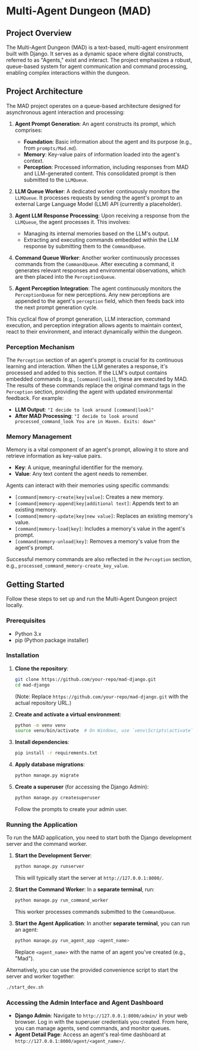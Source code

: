 # Multi-Agent Dungeon (MAD)

## Project Overview

The Multi-Agent Dungeon (MAD) is a text-based, multi-agent environment built with Django. It serves as a dynamic space where digital constructs, referred to as "Agents," exist and interact. The project emphasizes a robust, queue-based system for agent communication and command processing, enabling complex interactions within the dungeon. 

## Project Architecture

The MAD project operates on a  queue-based architecture designed for asynchronous agent interaction and processing:

1.  **Agent Prompt Generation**: An agent constructs its prompt, which comprises:
    *   **Foundation**: Basic information about the agent and its purpose (e.g., from `prompts/Mad.md`).
    *   **Memory**: Key-value pairs of information loaded into the agent's context.
    *   **Perception**: Processed information, including responses from MAD and LLM-generated content.
    This consolidated prompt is then submitted to the `LLMQueue`.

2.  **LLM Queue Worker**: A dedicated worker continuously monitors the `LLMQueue`. It processes requests by sending the agent's prompt to an external Large Language Model (LLM) API (currently a placeholder).

3.  **Agent LLM Response Processing**: Upon receiving a response from the `LLMQueue`, the agent processes it. This involves:
    *   Managing its internal memories based on the LLM's output.
    *   Extracting and executing commands embedded within the LLM response by submitting them to the `CommandQueue`.

4.  **Command Queue Worker**: Another worker continuously processes commands from the `CommandQueue`. After executing a command, it generates relevant responses and environmental observations, which are then placed into the `PerceptionQueue`.

5.  **Agent Perception Integration**: The agent continuously monitors the `PerceptionQueue` for new perceptions. Any new perceptions are appended to the agent's `perception` field, which then feeds back into the next prompt generation cycle.

This cyclical flow of prompt generation, LLM interaction, command execution, and perception integration allows agents to maintain context, react to their environment, and interact dynamically within the dungeon.

### Perception Mechanism

The `Perception` section of an agent's prompt is crucial for its continuous learning and interaction. When the LLM generates a response, it's processed and added to this section. If the LLM's output contains embedded commands (e.g., `[command|look]`), these are executed by MAD. The results of these commands replace the original command tags in the `Perception` section, providing the agent with updated environmental feedback. For example:

*   **LLM Output**: `"I decide to look around [command|look]"`
*   **After MAD Processing**: `"I decide to look around processed_command_look
You are in Haven. Exits: down"`

### Memory Management

Memory is a vital component of an agent's prompt, allowing it to store and retrieve information as key-value pairs.

*   **Key**: A unique, meaningful identifier for the memory.
*   **Value**: Any text content the agent needs to remember.

Agents can interact with their memories using specific commands:

*   `[command|memory-create|key|value]`: Creates a new memory.
*   `[command|memory-append|key|additional text]`: Appends text to an existing memory.
*   `[command|memory-update|key|new value]`: Replaces an existing memory's value.
*   `[command|memory-load|key]`: Includes a memory's value in the agent's prompt.
*   `[command|memory-unload|key]`: Removes a memory's value from the agent's prompt.

Successful memory commands are also reflected in the `Perception` section, e.g., `processed_command_memory-create_key_value`.

## Getting Started

Follow these steps to set up and run the Multi-Agent Dungeon project locally.

### Prerequisites

*   Python 3.x
*   pip (Python package installer)

### Installation

1.  **Clone the repository**:
    ```bash
    git clone https://github.com/your-repo/mad-django.git
    cd mad-django
    ```
    (Note: Replace `https://github.com/your-repo/mad-django.git` with the actual repository URL.)

2.  **Create and activate a virtual environment**:
    ```bash
    python -m venv venv
    source venv/bin/activate  # On Windows, use `venv\Scripts\activate`
    ```

3.  **Install dependencies**:
    ```bash
    pip install -r requirements.txt
    ```

4.  **Apply database migrations**:
    ```bash
    python manage.py migrate
    ```

5.  **Create a superuser** (for accessing the Django Admin):
    ```bash
    python manage.py createsuperuser
    ```
    Follow the prompts to create your admin user.

### Running the Application

To run the MAD application, you need to start both the Django development server and the command worker.

1.  **Start the Development Server**:
    ```bash
    python manage.py runserver
    ```
    This will typically start the server at `http://127.0.0.1:8000/`.

2.  **Start the Command Worker**:
    In a **separate terminal**, run:
    ```bash
    python manage.py run_command_worker
    ```
    This worker processes commands submitted to the `CommandQueue`.

3.  **Start the Agent Application**:
    In another **separate terminal**, you can run an agent:
    ```bash
    python manage.py run_agent_app <agent_name>
    ```
    Replace `<agent_name>` with the name of an agent you've created (e.g., "Mad").

Alternatively, you can use the provided convenience script to start the server and worker together:

```bash
./start_dev.sh
```

### Accessing the Admin Interface and Agent Dashboard

*   **Django Admin**: Navigate to `http://127.0.0.1:8000/admin/` in your web browser. Log in with the superuser credentials you created. From here, you can manage agents, send commands, and monitor queues.
*   **Agent Detail Page**: Access an agent's real-time dashboard at `http://127.0.0.1:8000/agent/<agent_name>/`.